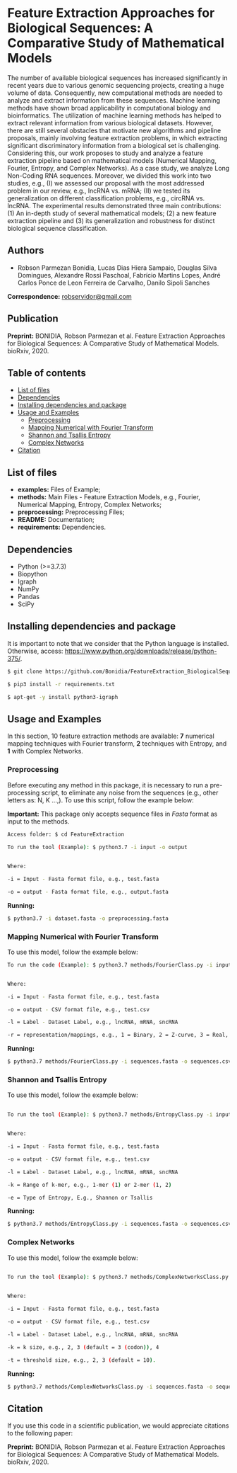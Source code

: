 # Feature Extraction Approaches for Biological Sequences: A Comparative Study of Mathematical Models

The number of available biological sequences has increased significantly in recent years due to various genomic sequencing projects, creating a huge volume
of data. Consequently, new computational methods are needed to analyze and extract information from these sequences. Machine learning methods have shown broad applicability in computational biology and bioinformatics. The utilization of machine learning methods has helped to extract relevant information from various biological datasets. However, there are still several obstacles that motivate new algorithms and pipeline proposals, mainly involving feature extraction problems, in which extracting significant discriminatory information from a biological set is challenging. Considering this, our work proposes to study and analyze a feature extraction pipeline based on mathematical models (Numerical Mapping, Fourier, Entropy, and Complex Networks). As a case study, we analyze Long Non-Coding RNA sequences. Moreover, we divided this work into two studies, e.g., (I) we assessed our proposal with the most addressed problem in our review, e.g., lncRNA vs.
mRNA; (II) we tested its generalization on different classification problems, e.g., circRNA vs. lncRNA. The experimental results demonstrated three main contributions: (1) An in-depth study of several mathematical models; (2) a new feature extraction pipeline and (3) its generalization and robustness for distinct biological sequence classification.


## Authors

* Robson Parmezan Bonidia, Lucas Dias Hiera Sampaio, Douglas Silva Domingues, Alexandre Rossi Paschoal, Fabrı́cio Martins Lopes, André Carlos Ponce de Leon Ferreira de Carvalho, Danilo Sipoli Sanches

**Correspondence:** robservidor@gmail.com


## Publication

**Preprint:** BONIDIA, Robson Parmezan et al. Feature Extraction Approaches for Biological Sequences: A Comparative Study of Mathematical Models. bioRxiv, 2020.


## Table of contents
* [List of files](#list-of-files)
* [Dependencies](#dependencies)
* [Installing dependencies and package](#installing-dependencies-and-package)
* [Usage and Examples](#usage-and-uxamples)
    * [Preprocessing](#preprocessings)
    * [Mapping Numerical with Fourier Transform](#mapping-numerical-and-fourier-transform)
    * [Shannon and Tsallis Entropy](#shannon-and-tsallis-entropy)
    * [Complex Networks](#complex-networks)
* [Citation](#citation)


## List of files

 - **examples:** Files of Example;
 - **methods:** Main Files - Feature Extraction Models, e.g., Fourier, Numerical Mapping, Entropy, Complex Networks;
 - **preprocessing:** Preprocessing Files;
 - **README:** Documentation;
 - **requirements:** Dependencies.


## Dependencies

- Python (>=3.7.3)
- Biopython
- Igraph
- NumPy 
- Pandas
- SciPy


## Installing dependencies and package

It is important to note that we consider that the Python language is installed. Otherwise, access: https://www.python.org/downloads/release/python-375/.

```sh
$ git clone https://github.com/Bonidia/FeatureExtraction_BiologicalSequences FeatureExtraction

$ pip3 install -r requirements.txt

$ apt-get -y install python3-igraph
```


## Usage and Examples

In this section, 10 feature extraction methods are available: **7** numerical mapping techniques with Fourier transform, **2** techniques with Entropy, and **1** with Complex Networks.


### Preprocessing

Before executing any method in this package, it is necessary to run a pre-processing script, to eliminate any noise from the sequences (e.g., other letters as: N, K ...,). To use this script, follow the example below:

**Important:** This package only accepts sequence files in *Fasta* format as input to the methods.

```sh
Access folder: $ cd FeatureExtraction
 
To run the tool (Example): $ python3.7 -i input -o output


Where:

-i = Input - Fasta format file, e.g., test.fasta

-o = output - Fasta format file, e.g., output.fasta
```

**Running:**

```sh
$ python3.7 -i dataset.fasta -o preprocessing.fasta 
```


### Mapping Numerical with Fourier Transform

To use this model, follow the example below:

```sh
To run the code (Example): $ python3.7 methods/FourierClass.py -i input -o output -l label -r representation


Where:

-i = Input - Fasta format file, e.g., test.fasta

-o = output - CSV format file, e.g., test.csv

-l = Label - Dataset Label, e.g., lncRNA, mRNA, sncRNA

-r = representation/mappings, e.g., 1 = Binary, 2 = Z-curve, 3 = Real, 4 = Integer, 5 = EIIP, 6 = Complex Number, 7 = Atomic Number.
```

**Running:**

```sh
$ python3.7 methods/FourierClass.py -i sequences.fasta -o sequences.csv -l mRNA -r 2
```


### Shannon and Tsallis Entropy

To use this model, follow the example below:

```sh
 
To run the tool (Example): $ python3.7 methods/EntropyClass.py -i input -o output -l mRNA -k k-mer -e Entropy


Where:

-i = Input - Fasta format file, e.g., test.fasta

-o = output - CSV format file, e.g., test.csv

-l = Label - Dataset Label, e.g., lncRNA, mRNA, sncRNA

-k = Range of k-mer, e.g., 1-mer (1) or 2-mer (1, 2)

-e = Type of Entropy, E.g., Shannon or Tsallis
```

**Running:**

```sh
$ python3.7 methods/EntropyClass.py -i sequences.fasta -o sequences.csv -l mRNA -k 10 -e Shannon
```


### Complex Networks

To use this model, follow the example below:

```sh
 
To run the tool (Example): $ python3.7 methods/ComplexNetworksClass.py -i input -o output -l mRNA -k kmer -t threshold


Where:

-i = Input - Fasta format file, e.g., test.fasta

-o = output - CSV format file, e.g., test.csv

-l = Label - Dataset Label, e.g., lncRNA, mRNA, sncRNA

-k = k size, e.g., 2, 3 (default = 3 (codon)), 4

-t = threshold size, e.g., 2, 3 (default = 10).
```

**Running:**

```sh
$ python3.7 methods/ComplexNetworksClass.py -i sequences.fasta -o sequences.csv -l mRNA -k 3 -t 10
```

## Citation

If you use this code in a scientific publication, we would appreciate citations to the following paper:

**Preprint:** BONIDIA, Robson Parmezan et al. Feature Extraction Approaches for Biological Sequences: A Comparative Study of Mathematical Models. bioRxiv, 2020.
